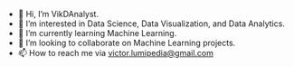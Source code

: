 - 👋 Hi, I’m VikDAnalyst.
- 👀 I’m interested in Data Science, Data Visualization, and Data Analytics.
- 🌱 I’m currently learning Machine Learning.
- 💞️ I’m looking to collaborate on Machine Learning projects.
- 📫 How to reach me via victor.lumipedia@gmail.com

<!---
Omokadejo/Omokadejo is a ✨ special ✨ repository because its `README.md` (this file) appears on your GitHub profile.
You can click the Preview link to take a look at your changes.
--->
